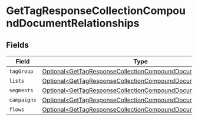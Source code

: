 # GetTagResponseCollectionCompoundDocumentRelationships


## Fields

| Field                                                                                                                                        | Type                                                                                                                                         | Required                                                                                                                                     | Description                                                                                                                                  |
| -------------------------------------------------------------------------------------------------------------------------------------------- | -------------------------------------------------------------------------------------------------------------------------------------------- | -------------------------------------------------------------------------------------------------------------------------------------------- | -------------------------------------------------------------------------------------------------------------------------------------------- |
| `tagGroup`                                                                                                                                   | [Optional\<GetTagResponseCollectionCompoundDocumentTagGroup>](../../models/components/GetTagResponseCollectionCompoundDocumentTagGroup.md)   | :heavy_minus_sign:                                                                                                                           | N/A                                                                                                                                          |
| `lists`                                                                                                                                      | [Optional\<GetTagResponseCollectionCompoundDocumentLists>](../../models/components/GetTagResponseCollectionCompoundDocumentLists.md)         | :heavy_minus_sign:                                                                                                                           | N/A                                                                                                                                          |
| `segments`                                                                                                                                   | [Optional\<GetTagResponseCollectionCompoundDocumentSegments>](../../models/components/GetTagResponseCollectionCompoundDocumentSegments.md)   | :heavy_minus_sign:                                                                                                                           | N/A                                                                                                                                          |
| `campaigns`                                                                                                                                  | [Optional\<GetTagResponseCollectionCompoundDocumentCampaigns>](../../models/components/GetTagResponseCollectionCompoundDocumentCampaigns.md) | :heavy_minus_sign:                                                                                                                           | N/A                                                                                                                                          |
| `flows`                                                                                                                                      | [Optional\<GetTagResponseCollectionCompoundDocumentFlows>](../../models/components/GetTagResponseCollectionCompoundDocumentFlows.md)         | :heavy_minus_sign:                                                                                                                           | N/A                                                                                                                                          |